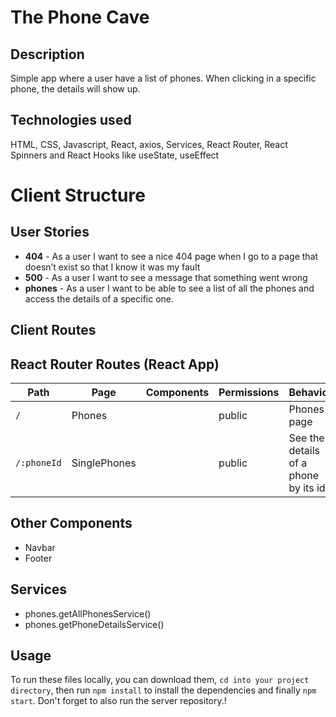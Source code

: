 # The Phone Cave



## Description

Simple app where a user have a list of phones. When clicking in a specific phone, the details will show up.

## Technologies used

HTML, CSS, Javascript, React, axios,  Services, React Router, React Spinners and React Hooks like useState, useEffect

# Client Structure

## User Stories

- **404** - As a user I want to see a nice 404 page when I go to a page that doesn’t exist so that I know it was my fault 
- **500** - As a user I want to see a message that something went wrong
- **phones** - As a user I want to be able to see a list of all the phones and access the details of a specific one.

## Client Routes



## React Router Routes (React App)
| Path                      | Page            | Components        | Permissions              | Behavior                                                      |
| ------------------------- | ----------------| ----------------  | ------------------------ | ------------------------------------------------------------  |
| `/`                       | Phones           |                   | public                   | Phones page                                                     |
| `/:phoneId`                 | SinglePhones          |                   | public     | See the details of a phone by its id |


## Other Components

- Navbar
- Footer


## Services

- phones.getAllPhonesService()
- phones.getPhoneDetailsService()

  
## Usage

To run these files locally, you can download them, `cd into your project directory`, then run `npm install` to install the dependencies and finally `npm start`. Don't forget to also run the server repository.!
